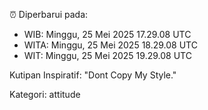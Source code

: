 ⏰ Diperbarui pada:
- WIB: Minggu, 25 Mei 2025 17.29.08 UTC
- WITA: Minggu, 25 Mei 2025 18.29.08 UTC
- WIT: Minggu, 25 Mei 2025 19.29.08 UTC

Kutipan Inspiratif:
"Dont Copy My Style."


Kategori: attitude

